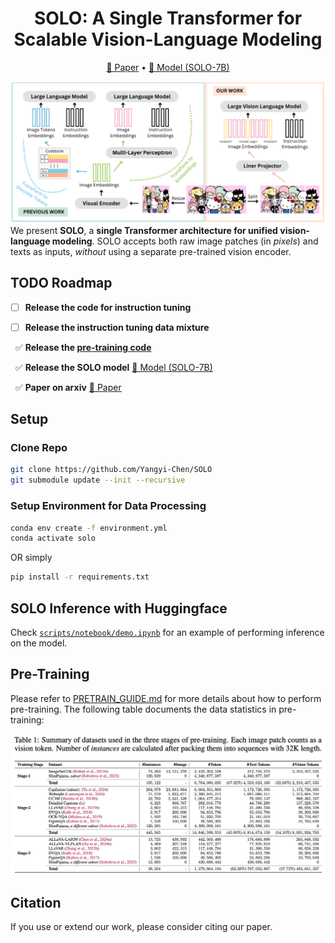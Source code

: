 <h1 align="center"> SOLO: A Single Transformer for Scalable Vision-Language Modeling </h1>

<p align="center">
<a href="https://arxiv.org/abs/TODO">📃 Paper</a>
•
<a href="https://huggingface.co/xingyaoww/SOLO-7B" >🤗 Model (SOLO-7B)</a>
</p>


![](images/fig1.png)
We present **SOLO**, a **single Transformer architecture for unified vision-language modeling**.
SOLO accepts both raw image patches (in *pixels*) and texts as inputs, *without* using a separate pre-trained vision encoder.


## TODO Roadmap
  
- [ ] **Release the code for instruction tuning**

- [ ] **Release the instruction tuning data mixture**

&nbsp; ✅ **Release the [pre-training code](https://github.com/Yangyi-Chen/SOLO/blob/main/PRETRAIN_GUIDE.md)**

&nbsp; ✅ **Release the SOLO model** <a href="https://huggingface.co/xingyaoww/SOLO-7B" >🤗 Model (SOLO-7B)</a>

&nbsp; ✅ **Paper on arxiv** <a href="https://arxiv.org/abs/TODO">📃 Paper</a>


## Setup

### Clone Repo

```bash
git clone https://github.com/Yangyi-Chen/SOLO
git submodule update --init --recursive
```

### Setup Environment for Data Processing

```bash
conda env create -f environment.yml
conda activate solo
```

OR simply

```bash
pip install -r requirements.txt
```

## SOLO Inference with Huggingface

Check [`scripts/notebook/demo.ipynb`](scripts/notebook/demo.ipynb) for an example of performing inference on the model.


## Pre-Training

Please refer to [PRETRAIN_GUIDE.md](PRETRAIN_GUIDE.md) for more details about how to perform pre-training. The following table documents the data statistics in pre-training:

![](images/pre_train_stat.png)

## Citation
If you use or extend our work, please consider citing our paper.
<!---
```bibtex
@article{chen2024solo,
      title={A Single Transformer for Scalable Vision-Language Modeling}, 
      author={Chen, Yangyi and Wang, Xingyao and Peng, Hao and Ji, Heng},
      journal={arXiv preprint arXiv:2405.20974},
      year={2024}
}
```
-->
